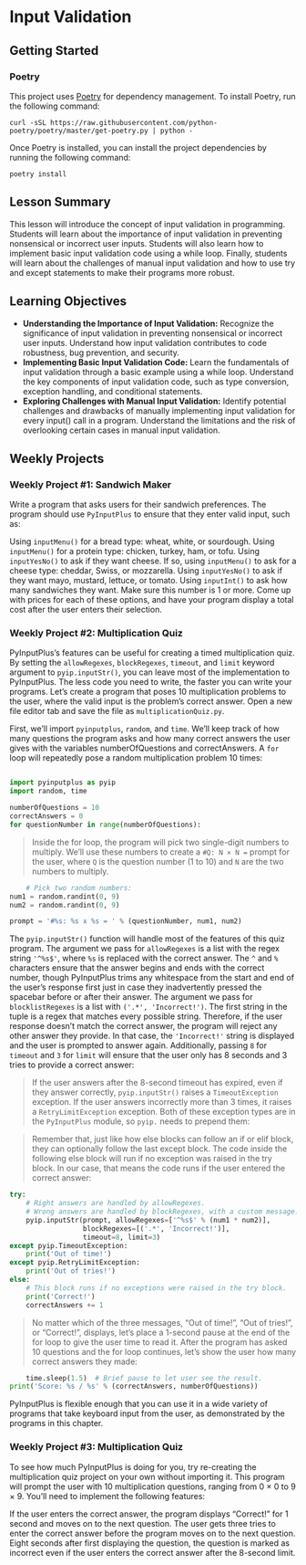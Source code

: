 # Input Validation

## Getting Started

### Poetry

This project uses [Poetry](https://python-poetry.org/) for dependency management. To install Poetry, run the following
command:

```shell
curl -sSL https://raw.githubusercontent.com/python-poetry/poetry/master/get-poetry.py | python -
```

Once Poetry is installed, you can install the project dependencies by running the following command:

```shell
poetry install
```

## Lesson Summary

This lesson will introduce the concept of input validation in programming. Students will learn about the importance of
input validation in preventing nonsensical or incorrect user inputs. Students will also learn how to implement basic
input validation code using a while loop. Finally, students will learn about the challenges of manual input validation
and how to use try and except statements to make their programs more robust.

## Learning Objectives
- **Understanding the Importance of Input Validation:** Recognize the significance of input validation in preventing
  nonsensical or incorrect user inputs. Understand how input validation contributes to code robustness, bug prevention,
  and security.
- **Implementing Basic Input Validation Code:** Learn the fundamentals of input validation through a basic example using
  a while loop. Understand the key components of input validation code, such as type conversion, exception handling, and
  conditional statements.
- **Exploring Challenges with Manual Input Validation:** Identify potential challenges and drawbacks of manually
  implementing input validation for every input() call in a program. Understand the limitations and the risk of
  overlooking certain cases in manual input validation.

## Weekly Projects

### Weekly Project #1: Sandwich Maker

Write a program that asks users for their sandwich preferences. The program should use `PyInputPlus` to ensure that they
enter valid input, such as:

Using `inputMenu()` for a bread type: wheat, white, or sourdough.
Using `inputMenu()` for a protein type: chicken, turkey, ham, or tofu.
Using `inputYesNo()` to ask if they want cheese.
If so, using `inputMenu()` to ask for a cheese type: cheddar, Swiss, or mozzarella.
Using `inputYesNo()` to ask if they want mayo, mustard, lettuce, or tomato.
Using `inputInt()` to ask how many sandwiches they want. Make sure this number is 1 or more.
Come up with prices for each of these options, and have your program display a total cost after the user enters their
selection.

### Weekly Project #2: Multiplication Quiz

PyInputPlus’s features can be useful for creating a timed multiplication quiz. By setting the `allowRegexes`,
`blockRegexes`, `timeout`, and `limit` keyword argument to `pyip.inputStr()`, you can leave most of the implementation
to PyInputPlus. The less code you need to write, the faster you can write your programs. Let’s create a program that
poses 10 multiplication problems to the user, where the valid input is the problem’s correct answer. Open a new file
editor tab and save the file as `multiplicationQuiz.py`.

First, we’ll import `pyinputplus`, `random`, and `time`. We’ll keep track of how many questions the program asks and how
many correct answers the user gives with the variables numberOfQuestions and correctAnswers. A `for` loop will
repeatedly pose a random multiplication problem 10 times:

```python

import pyinputplus as pyip
import random, time

numberOfQuestions = 10
correctAnswers = 0
for questionNumber in range(numberOfQuestions):
```

> Inside the for loop, the program will pick two single-digit numbers to multiply. We’ll use these numbers to create
> a `#Q: N × N =` prompt for the user, where `Q` is the question number (1 to 10) and `N` are the two numbers to
> multiply.

```python
    # Pick two random numbers:
num1 = random.randint(0, 9)
num2 = random.randint(0, 9)

prompt = '#%s: %s x %s = ' % (questionNumber, num1, num2)
```

The `pyip.inputStr()` function will handle most of the features of this quiz program. The argument we pass for
`allowRegexes` is a list with the regex string `'^%s$'`, where `%s` is replaced with the correct answer. The `^` and `%`
characters ensure that the answer begins and ends with the correct number, though PyInputPlus trims any whitespace from
the start and end of the user’s response first just in case they inadvertently pressed the spacebar before or after
their answer. The argument we pass for `blocklistRegexes` is a list with `('.*', 'Incorrect!')`. The first string in the
tuple is a regex that matches every possible string. Therefore, if the user response doesn’t match the correct answer,
the program will reject any other answer they provide. In that case, the `'Incorrect!'` string is displayed and the user
is prompted to answer again. Additionally, passing `8` for `timeout` and `3` for `limit` will ensure that the user only
has 8 seconds and 3 tries to provide a correct answer:

> If the user answers after the 8-second timeout has expired, even if they answer correctly, `pyip.inputStr()` raises a
`TimeoutException` exception. If the user answers incorrectly more than 3 times, it raises a `RetryLimitException`
> exception. Both of these exception types are in the `PyInputPlus` module, so `pyip.` needs to prepend them:

> Remember that, just like how else blocks can follow an if or elif block, they can optionally follow the last except
> block. The code inside the following else block will run if no exception was raised in the try block. In our case,
> that means the code runs if the user entered the correct answer:

```python
try:
    # Right answers are handled by allowRegexes.
    # Wrong answers are handled by blockRegexes, with a custom message.
    pyip.inputStr(prompt, allowRegexes=['^%s$' % (num1 * num2)],
                  blockRegexes=[('.*', 'Incorrect!')],
                  timeout=8, limit=3)
except pyip.TimeoutException:
    print('Out of time!')
except pyip.RetryLimitException:
    print('Out of tries!')
else:
    # This block runs if no exceptions were raised in the try block.
    print('Correct!')
    correctAnswers += 1
```

> No matter which of the three messages, “Out of time!”, “Out of tries!”, or “Correct!”, displays, let’s place a
> 1-second pause at the end of the for loop to give the user time to read it. After the program has asked 10 questions
> and the for loop continues, let’s show the user how many correct answers they made:

```python
    time.sleep(1.5)  # Brief pause to let user see the result.
print('Score: %s / %s' % (correctAnswers, numberOfQuestions))
```

PyInputPlus is flexible enough that you can use it in a wide variety of programs that take keyboard input from the user,
as demonstrated by the programs in this chapter.

### Weekly Project #3: Multiplication Quiz

To see how much PyInputPlus is doing for you, try re-creating the multiplication quiz project on your own without
importing it. This program will prompt the user with 10 multiplication questions, ranging from 0 × 0 to 9 × 9. You’ll
need to implement the following features:

If the user enters the correct answer, the program displays “Correct!” for 1 second and moves on to the next question.
The user gets three tries to enter the correct answer before the program moves on to the next question.
Eight seconds after first displaying the question, the question is marked as incorrect even if the user enters the
correct answer after the 8-second limit.

